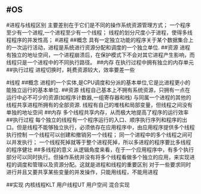 #OS
---

#进程与线程区别
主要差别在于它们是不同的操作系统资源管理方式；
一个程序至少有一个进程,一个进程至少有一个线程；
线程的划分尺度小于进程，使得多线程程序的并发性高；
#进程
##概念
具有一定独立功能的程序关于某个数据集合上的一次运行活动，进程是系统进行资源分配和调度的一个独立单位.
##资源
进程有独立的地址空间，一个进程崩溃后，在保护模式下不会对其它进程产生影响，而线程只是一个进程中的不同执行路径。
##内存
在执行过程中拥有独立的内存单元
##执行过程
进程切换时，耗费资源较大，效率要差一些

#线程
##概念
进程的一个实体,是CPU调度和分派的基本单位,它是比进程更小的能独立运行的基本单位.
##资源
线程自己基本上不拥有系统资源，只拥有一点在运行中必不可少的资源(如程序计数器,一组寄存器和栈)
与同属一个进程的其他的线程共享进程所拥有的全部资源.
线程有自己的堆栈和局部变量，但线程之间没有单独的地址空间
##内存
多个线程共享内存，从而极大地提高了程序的运行效率
##执行过程
每个独立的线程有一个程序运行的入口、顺序执行序列和程序的出口。但是线程不能够独立执行，必须依存在应用程序中，由应用程序提供多个线程执行控制
一个线程可以创建和撤销另一个线程；
同一个进程中的多个线程之间可以并发执行；
一个线程死掉就等于整个进程死掉，所以多进程的程序要比多线程的程序健壮
##多线程的意义
从逻辑角度来看，在于一个应用程序中，有多个执行部分可以同时执行。但操作系统并没有将多个线程看做多个独立的应用，来实现进程的调度和管理以及资源分配。这就是进程和线程的重要区别
对于一些要求同时进行并且又要共享某些变量的并发操作，只能用线程，不能用进程



##实现
内核线程KLT
用户线程UT
    用户空间
混合实现




















